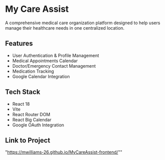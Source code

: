 # My Care Assist

A comprehensive medical care organization platform designed to help users manage their healthcare needs in one centralized location.

## Features

- User Authentication & Profile Management
- Medical Appointments Calendar
- Doctor/Emergency Contact Management 
- Medication Tracking
- Google Calendar Integration

## Tech Stack

- React 18
- Vite
- React Router DOM
- React Big Calendar
- Google OAuth Integration

## Link to Project

"https://mwilliams-26.github.io/MyCareAssist-frontend/""